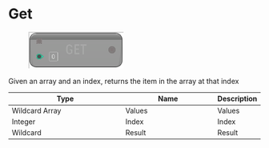 # Get

<div align="left" data-full-width="false">

<figure><img src="Get.png" alt=""><figcaption></figcaption></figure>

</div>

Given an array and an index, returns the item in the array at that index

<table>
<thead><tr><th width="250">Type</th><th width="200">Name</th><th>Description</th></tr></thead>
<tbody>
<tr><td>Wildcard Array</td><td>Values</td><td>Values</td></tr>
<tr><td>Integer</td><td>Index</td><td>Index</td></tr>
<tr><td>Wildcard</td><td>Result</td><td>Result</td></tr>
</tbody>
</table>